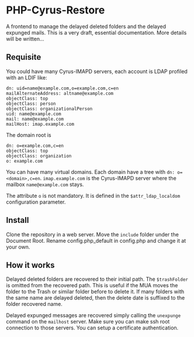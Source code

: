 # PHP-Cyrus-Restore
A frontend to manage the delayed deleted folders and the delayed expunged mails.
This is a very draft, essential documentation. More details will be written...

## Requisite
You could have many Cyrus-IMAPD servers, each account is LDAP profiled with an LDIF like:

```
dn: uid=name@example.com,o=example.com,c=en
mailAlternateAddress: altname@example.com
objectClass: top
objectClass: person
objectClass: organizationalPerson
uid: name@example.com
mail: name@example.com
mailHost: imap.example.com
```

The domain root is

```
dn: o=example.com,c=en
objectClass: top
objectClass: organization
o: example.com
```

You can have many virtual domains. Each domain have a tree with
`dn: o=<domain>,c=en`.
`imap.example.com` is the Cyrus-IMAPD server where the mailbox `name@example.com` stays.

The attribute `o` is not mandatory. It is defined in the `$attr_ldap_localdom` configuration parameter.

## Install
Clone the repository in a web server. Move the `include` folder under the Document Root.
Rename config.php_default in config.php and change it at your own.

## How it works
Delayed deleted folders are recovered to their initial path. The `$trashFolder` is omitted from the recovered path. This is useful if the MUA moves the folder to the Trash or similar folder before to delete it. If many folders with the same name are delayed deleted, then the delete date is suffixed to the folder recovered name.

Delayed expunged messages are recovered simply calling the `unexpunge` command on the `mailhost` server. Make sure you can make ssh root connection to those servers. You can setup a certificate authentication.
